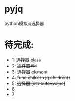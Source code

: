 # pyjq
python模拟jq选择器
# 待完成:
- 1: ~~选择器.class~~
- 2: ~~选择器#id~~
- 3: ~~选择器 element~~
- 4: ~~func childern jq.children()~~
- 5: ~~选择器 [attribute=value]~~
- 6
- 7

